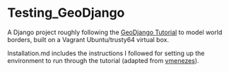 # Testing_GeoDjango
A Django project roughly following the [GeoDjango Tutorial](https://docs.djangoproject.com/en/1.8/ref/contrib/gis/tutorial/) to model world borders, built on a Vagrant Ubuntu/trusty64 virtual box.

Installation.md includes the instructions I followed for setting up the environment to run through the tutorial (adapted from [vmenezes](https://github.com/vmenezes)).
